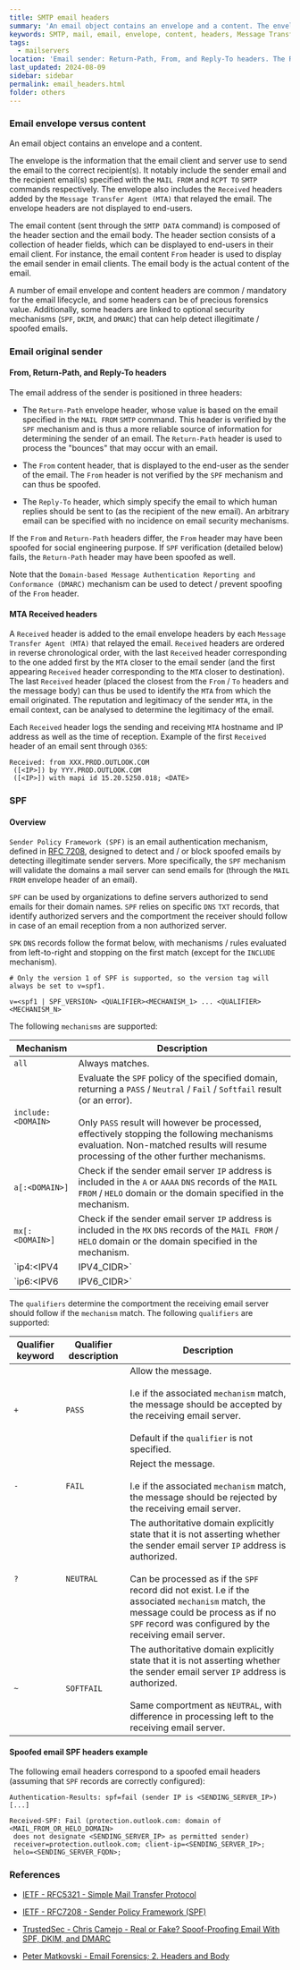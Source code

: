```yaml
---
title: SMTP email headers
summary: 'An email object contains an envelope and a content. The envelope is the information that the email client and server use to send the email to the correct recipient(s). The email content is composed of the header section and the email body.\n\n A number of email envelope and content headers are common / mandatory for the email lifecycle, and some headers can be of precious forensics value. Additionally, some headers are linked to optional security mechanisms (SPF, DKIM, and DMARC) that can help detect illegitimate / spoofed emails.'
keywords: SMTP, mail, email, envelope, content, headers, Message Transfer Agent, MTA, MAIL FROM, RCPT TO, Return-Path, From, Reply-To, SPF, DKIM, DMARC
tags:
  - mailservers
location: 'Email sender: Return-Path, From, and Reply-To headers. The Return-Path header can be protected against spoofing with SPF. The From header can be protected using DMARC (with SPF and / or DKIM).\n\n Originating server and MTA: Received header(s).\n\n Email legitimacy and anti-spoofing mechanisms, with associated headers:\n\n SPF: validate that the originating server is authorized to send emails for the sender domain.\n\n DKIM header: digitally sign (part of) the email using a public key associated with the sender domain.\n\n DMARC: extends SPF and DKIM by indicating to the receiver the actions to follow (block the email and notify an alerting address for example) if receiving an email with no or a failed SPK / DKIM authentication. Additionally, DMARC check the consistency of the domains from the "From" header, the DKIM signature, and the SMTP "MAIL FROM" command.'
last_updated: 2024-08-09
sidebar: sidebar
permalink: email_headers.html
folder: others
---
```


### Email envelope versus content

An email object contains an envelope and a content.

The envelope is the information that the email client and server use to
send the email to the correct recipient(s). It notably include the sender email
and the recipient email(s) specified with the `MAIL FROM` and `RCPT TO` `SMTP`
commands respectively. The envelope also includes the `Received` headers added
by the `Message Transfer Agent (MTA)` that relayed the email. The envelope
headers are not displayed to end-users.

The email content (sent through the `SMTP DATA` command) is composed of the
header section and the email body. The header section consists of a collection
of header fields, which can be displayed to end-users in their email client.
For instance, the email content `From` header is used to display the email
sender in email clients. The email body is the actual content of the email.

A number of email envelope and content headers are common / mandatory for the
email lifecycle, and some headers can be of precious forensics value.
Additionally, some headers are linked to optional security mechanisms (`SPF`,
`DKIM`, and `DMARC`) that can help detect illegitimate / spoofed emails.

### Email original sender

#### From, Return-Path, and Reply-To headers

The email address of the sender is positioned in three headers:

  - The `Return-Path` envelope header, whose value is based on the email
    specified in the `MAIL FROM` `SMTP` command. This header is verified by the
    `SPF` mechanism and is thus a more reliable source of information for
    determining the sender of an email. The `Return-Path` header is used to
    process the "bounces" that may occur with an email.

  - The `From` content header, that is displayed to the end-user as the sender
    of the email. The `From` header is not verified by the `SPF` mechanism and
    can thus be spoofed.

  - The `Reply-To` header, which simply specify the email to which human
    replies should be sent to (as the recipient of the new email). An
    arbitrary email can be specified with no incidence on email security
    mechanisms.

If the `From` and `Return-Path` headers differ, the `From` header may have been
spoofed for social engineering purpose. If `SPF` verification (detailed below)
fails, the `Return-Path` header may have been spoofed as well.

Note that the
`Domain-based Message Authentication Reporting and Conformance (DMARC)`
mechanism can be used to detect / prevent spoofing of the `From` header.

#### MTA Received headers

A `Received` header is added to the email envelope headers by each
`Message Transfer Agent (MTA)` that relayed the email. `Received` headers are
ordered in reverse chronological order, with the last `Received` header
corresponding to the one added first by the `MTA` closer to the email sender
(and the first appearing `Received` header corresponding to the `MTA` closer to
destination). The last `Received` header (placed the closest from the
`From` / `To` headers and the message body) can thus be used to identify the
`MTA` from which the email originated. The reputation and legitimacy of the
sender `MTA`, in the email context, can be analysed to determine the legitimacy
of the email.

Each `Received` header logs the sending and receiving `MTA` hostname and IP
address as well as the time of reception. Example of the first `Received`
header of an email sent through `O365`:

```
Received: from XXX.PROD.OUTLOOK.COM
 ([<IP>]) by YYY.PROD.OUTLOOK.COM
 ([<IP>]) with mapi id 15.20.5250.018; <DATE>
```

### SPF

#### Overview

`Sender Policy Framework (SPF)` is an email authentication mechanism, defined
in [RFC 7208](https://datatracker.ietf.org/doc/html/rfc7208), designed to
detect and / or block spoofed emails by detecting illegitimate sender servers.
More specifically, the `SPF` mechanism will validate the domains a mail server
can send emails for (through the `MAIL FROM` envelope header of an email).

`SPF` can be used by organizations to define servers authorized to send emails
for their domain names. `SPF` relies on specific `DNS` `TXT` records, that
identify authorized servers and the comportment the receiver should follow in
case of an email reception from a non authorized server.

`SPK` `DNS` records follow the format below, with mechanisms / rules evaluated
from left-to-right and stopping on the first match (except for the `INCLUDE`
mechanism).

```
# Only the version 1 of SPF is supported, so the version tag will always be set to v=spf1.

v=<spf1 | SPF_VERSION> <QUALIFIER><MECHANISM_1> ... <QUALIFIER><MECHANISM_N>
```

The following `mechanisms` are supported:

| Mechanism | Description |
|-----------|-------------|
| `all` | Always matches. |
| `include:<DOMAIN>` | Evaluate the `SPF` policy of the specified domain, returning a `PASS` / `Neutral` / `Fail` / `Softfail` result (or an error). <br><br> Only `PASS` result will however be processed, effectively stopping the following mechanisms evaluation. Non-matched results will resume processing of the other further mechanisms. |
| `a[:<DOMAIN>]` | Check if the sender email server `IP` address is included in the `A` or `AAAA` `DNS` records of the `MAIL FROM` / `HELO` domain or the domain specified in the mechanism. |
| `mx[:<DOMAIN>]` | Check if the sender email server `IP` address is included in the `MX` `DNS` records of the `MAIL FROM` / `HELO` domain or the domain specified in the mechanism. |
| `ip4:<IPV4 | IPV4_CIDR>` | Check if the sender email server `IP` address is the specified IPv4 address or in the specified IPv4 address range. |
| `ip6:<IPV6 | IPV6_CIDR>` | Check if the sender email server `IP` address is the specified IPv6 address or in the specified IPv6 address range. |

The `qualifiers` determine the comportment the receiving email server should
follow if the `mechanism` match. The following `qualifiers` are supported:

| Qualifier keyword | Qualifier description | Description |
|-------------------|-----------------------|-------------|
| `+` | `PASS` | Allow the message. <br><br> I.e if the associated `mechanism` match, the message should be accepted by the receiving email server. <br><br> Default if the `qualifier` is not specified. |
| `-` | `FAIL` | Reject the message. <br><br> I.e if the associated `mechanism` match, the message should be rejected by the receiving email server. |
| `?` | `NEUTRAL` | The authoritative domain explicitly state that it is not asserting whether the sender email server `IP` address is authorized. <br><br> Can be processed as if the `SPF` record did not exist. I.e if the associated `mechanism` match, the message could be process as if no `SPF` record was configured by the receiving email server. |
| `~` | `SOFTFAIL` | The authoritative domain explicitly state that it is not asserting whether the sender email server `IP` address is authorized. <br><br> Same comportment as `NEUTRAL`, with difference in processing left to the receiving email server. |

#### Spoofed email SPF headers example

The following email headers correspond to a spoofed email headers (assuming
that `SPF` records are correctly configured):

```
Authentication-Results: spf=fail (sender IP is <SENDING_SERVER_IP>)
[...]

Received-SPF: Fail (protection.outlook.com: domain of <MAIL_FROM_OR_HELO_DOMAIN>
 does not designate <SENDING_SERVER_IP> as permitted sender)
 receiver=protection.outlook.com; client-ip=<SENDING_SERVER_IP>;
 helo=<SENDING_SERVER_FQDN>;
```

### References

  - [IETF - RFC5321 - Simple Mail Transfer Protocol](https://datatracker.ietf.org/doc/html/rfc5321)

  - [IETF - RFC7208 - Sender Policy Framework (SPF)](https://datatracker.ietf.org/doc/html/rfc7208)

  - [TrustedSec - Chris Camejo - Real or Fake? Spoof-Proofing Email With SPF, DKIM, and DMARC](https://www.trustedsec.com/blog/real-or-fake-spoof-proofing-email-with-spf-dkim-and-dmarc/)

  - [Peter Matkovski - Email Forensics; 2. Headers and Body](https://medium.com/@p.matkovski/email-forensics-2-headers-and-body-3e6280820983)
